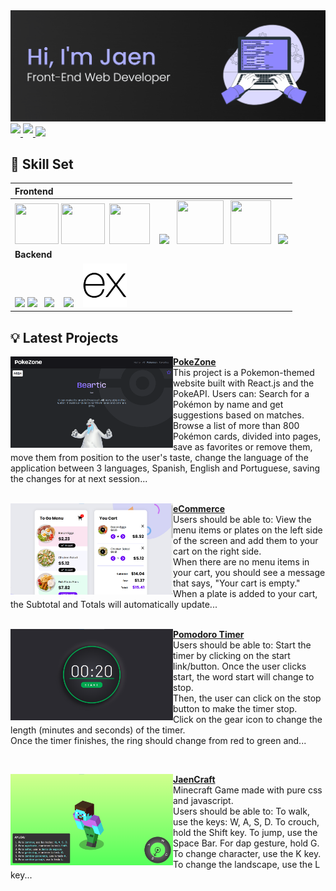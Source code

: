 <div align="center">
<img src="portadax-min.gif" /> 
</div>

<!-- /////////////////////////////////// -->
<div>
<a href="https://twitter.com/jaenfigueroa_" target="blank">
<img src=https://img.shields.io/badge/twitter-%231E77B5.svg?color=2b2b2b&style=for-the-badge&logo=twitter&logoColor=white  style="margin-bottom: 5px;" />
</a>

<a href="https://linkedin.com/in/jaenfigueroa" target="blank">
<img src=https://img.shields.io/badge/linkedin-%231E77B5.svg?color=2b2b2b&style=for-the-badge&logo=linkedin&logoColor=white style="margin-bottom: 5px;" />
</a>
  
<img src="https://komarev.com/ghpvc/?labelColor=555555&color=2b2b2b&username=jaenfigueroa&label=PROFILE VIEWS&style=for-the-badge" height="28px"/>
</div>


<!-- ///////////////////////////////////////////////////////////////////////////////////////////////// -->


## 🚀 Skill Set


| **Frontend** |
| :------------ |
| <div ><img src="https://cdn.worldvectorlogo.com/logos/html-1.svg" height="65px" width="70px"  /> <img src="https://upload.wikimedia.org/wikipedia/commons/6/62/CSS3_logo.svg" height="65px" width="70px"/>  &nbsp;<img src="https://upload.wikimedia.org/wikipedia/commons/9/99/Unofficial_JavaScript_logo_2.svg" width="65px" height="65px" />  &nbsp; &nbsp;<img src="https://cdn.worldvectorlogo.com/logos/typescript.svg" height="65px" />&nbsp;&nbsp;&nbsp;<img src="https://upload.wikimedia.org/wikipedia/commons/a/a7/React-icon.svg" width="75px" height="70px" />&nbsp;&nbsp;&nbsp;<img src="https://cdn.worldvectorlogo.com/logos/redux.svg" width="65px" height="70px" />&nbsp;&nbsp;&nbsp;<img src="https://upload.wikimedia.org/wikipedia/commons/9/96/Sass_Logo_Color.svg" height="60px"/></div> |
| **Backend** |
| <div  ><img src="https://cdn.worldvectorlogo.com/logos/linux-tux.svg"  height="65" />&nbsp;<img src="https://upload.wikimedia.org/wikipedia/commons/4/4b/Bash_Logo_Colored.svg" height="65px" />&nbsp;&nbsp;&nbsp;<img src="https://cdn.worldvectorlogo.com/logos/git-icon.svg"  height="67" />&nbsp;&nbsp;&nbsp;&nbsp;<img src="https://cdn.worldvectorlogo.com/logos/nodejs-1.svg" height="68px" />&nbsp;&nbsp;&nbsp;&nbsp;<img src="https://raw.githubusercontent.com/devicons/devicon/master/icons/express/express-original.svg" height="70px"/></div> |



<!-- ///////////////////////////////////////////////////////////////////////////////////////////////// -->

## 💡 Latest Projects

<p align="left">
<a href="https://github.com/jaenfigueroa/PokeZone"><img src="./assets/pokezone3.png" width="260px" align="left" /></a>
<a href="https://github.com/jaenfigueroa/PokeZone" ><strong>PokeZone</strong></a>
<br>This project is a Pokemon-themed website built with React.js and the PokeAPI.
Users can:
Search for a Pokémon by name and get suggestions based on matches.
Browse a list of more than 800 Pokémon cards, divided into pages, save as favorites or remove them, move them from position to the user's taste, change the language of the application between 3 languages, Spanish, English and Portuguese, saving the changes for at next session...<br>

<br>

<p align="left">
<a href="https://github.com/jaenfigueroa/eCommerce"><img src="./assets/ecommerce.png" width="260px" align="left" /></a>
<a href="https://github.com/jaenfigueroa/eCommerce" ><strong>eCommerce</strong></a>
<br>Users should be able to:
View the menu items or plates on the left side of the screen and add them to your cart on the right side.<br>
When there are no menu items in your cart, you should see a message that says, "Your cart is empty."<br>
When a plate is added to your cart, the Subtotal and Totals will automatically update...<br>

<br>
  
  
<p align="left">
<a href="https://github.com/jaenfigueroa/Pomodoro-timer"><img src="./assets/reloj.png" width="260px" align="left" /></a>
<a href="https://github.com/jaenfigueroa/Pomodoro-timer" ><strong>Pomodoro Timer</strong></a><br>
Users should be able to:
Start the timer by clicking on the start link/button.
Once the user clicks start, the word start will change to stop. <br>Then, the user can click on the stop button to make the timer stop.<br>
Click on the gear icon to change the length (minutes and seconds) of the timer.<br>
Once the timer finishes, the ring should change from red to green and...
</p>

<br>

<p align="left">
<a href="https://github.com/jaenfigueroa/JaenCraft"><img src="./assets/jaencraft.png" width="260px" align="left" /></a>
<a href="https://github.com/jaenfigueroa/JaenCraft" ><strong>JaenCraft</strong></a>
<br>Minecraft Game made with pure css and javascript.
<br>Users should be able to:
To walk, use the keys: W, A, S, D.
To crouch, hold the Shift key.
To jump, use the Space Bar.
For dap gesture, hold G.
To change character, use the K key.
To change the landscape, use the L key...
</p>

